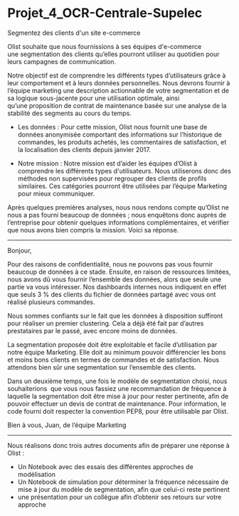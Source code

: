 # Projet_4_OCR-Centrale-Supelec
Segmentez des clients d'un site e-commerce

Olist souhaite que nous fournissions à ses équipes d'e-commerce une segmentation des clients qu’elles pourront utiliser au quotidien pour leurs campagnes de communication.

Notre objectif est de comprendre les différents types d’utilisateurs grâce à leur comportement et à leurs données personnelles. Nous devrons fournir à l’équipe marketing une description actionnable de votre segmentation et de sa logique sous-jacente pour une utilisation optimale, ainsi qu’une proposition de contrat de maintenance basée sur une analyse de la stabilité des segments au cours du temps.

- Les données : 
Pour cette mission, Olist nous fournit une base de données anonymisée comportant des informations sur l’historique de commandes, les produits achetés, les commentaires de satisfaction, et la localisation des clients depuis janvier 2017.

-  Notre mission :
Notre mission est d’aider les équipes d’Olist à comprendre les différents types d'utilisateurs. Nous utiliserons donc des méthodes non supervisées pour regrouper des clients de profils similaires. Ces catégories pourront être utilisées par l’équipe Marketing pour mieux communiquer.

Après quelques premières analyses, nous nous rendons compte qu’Olist ne nous a pas fourni beaucoup de données ; nous enquêtons donc auprès de l’entreprise pour obtenir quelques informations complémentaires, et vérifier que nous avons bien compris la mission. Voici sa réponse.

--------------------------------------------------------------------------------------------------------------

Bonjour,

Pour des raisons de confidentialité, nous ne pouvons pas vous fournir beaucoup de données à ce stade. Ensuite, en raison de ressources limitées, nous avons dû vous fournir l’ensemble des données, alors que seule une partie va vous intéresser. Nos dashboards internes nous indiquent en effet que seuls 3 % des clients du fichier de données partagé avec vous ont réalisé plusieurs commandes.

Nous sommes confiants sur le fait que les données à disposition suffiront pour réaliser un premier clustering. Cela a déjà été fait par d’autres prestataires par le passé, avec encore moins de données.

La segmentation proposée doit être exploitable et facile d’utilisation par notre équipe Marketing. Elle doit au minimum pouvoir différencier les bons et moins bons clients en termes de commandes et de satisfaction. Nous attendons bien sûr une segmentation sur l’ensemble des clients.

Dans un deuxième temps, une fois le modèle de segmentation choisi, nous souhaiterions  que vous nous fassiez une recommandation de fréquence à laquelle la segmentation doit être mise à jour pour rester pertinente, afin de pouvoir effectuer un devis de contrat de maintenance. Pour information, le code fourni doit respecter la convention PEP8, pour être utilisable par Olist.

Bien à vous,
Juan, de l’équipe Marketing

--------------------------------------------------------------------------------------------------------------

Nous réalisons donc trois autres documents afin de préparer une réponse à Olist :

-  Un Notebook avec des  essais des différentes approches de modélisation
-  Un Notebook  de simulation pour déterminer la fréquence nécessaire de mise à jour du modèle de segmentation, afin que celui-ci reste pertinent
-  une présentation pour un collègue afin d’obtenir ses retours sur votre approche
